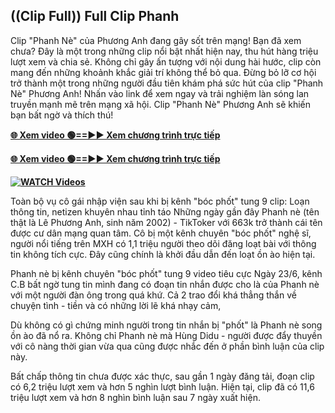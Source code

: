 ## ((Clip Full)) Full Clip Phanh

Clip "Phanh Nè" của Phương Anh đang gây sốt trên mạng! Bạn đã xem chưa? Đây là một trong những clip nổi bật nhất hiện nay, thu hút hàng triệu lượt xem và chia sẻ. Không chỉ gây ấn tượng với nội dung hài hước, clip còn mang đến những khoảnh khắc giải trí không thể bỏ qua. Đừng bỏ lỡ cơ hội trở thành một trong những người đầu tiên khám phá sức hút của clip "Phanh Nè" Phương Anh! Nhấn vào link để xem ngay và trải nghiệm làn sóng lan truyền mạnh mẽ trên mạng xã hội. Clip "Phanh Nè" Phương Anh sẽ khiến bạn bất ngờ và thích thú!


**[🌐 Xem video 🟢==►► Xem chương trình trực tiếp](https://ultra-bulletin.blogspot.com/p/ultra-bulletin-26.html)**

**[🌐 Xem video 🟢==►► Xem chương trình trực tiếp](https://ultra-bulletin.blogspot.com/p/ultra-bulletin-26.html)**

**[![WATCH Videos](https://i.imgur.com/dJHk4Zq.gif)](https://ultra-bulletin.blogspot.com/p/ultra-bulletin-26.html)**


Toàn bộ vụ cô gái nhập viện sau khi bị kênh "bóc phốt" tung 9 clip: Loạn thông tin, netizen khuyên nhau tỉnh táo Những ngày gần đây Phanh nè (tên thật là Lê Phương Anh, sinh năm 2002) - TikToker với 663k trở thành cái tên được cư dân mạng quan tâm. Cô bị một kênh chuyên "bóc phốt" nghệ sĩ, người nổi tiếng trên MXH có 1,1 triệu người theo dõi đăng loạt bài với thông tin không tích cực. Đây cũng chính là khởi đầu dẫn đến loạt ồn ào hiện tại.

Phanh nè bị kênh chuyên "bóc phốt" tung 9 video tiêu cực
Ngày 23/6, kênh C.B bất ngờ tung tin mình đang có đoạn tin nhắn được cho là của Phanh nè với một người đàn ông trong quá khứ. Cả 2 trao đổi khá thẳng thắn về chuyện tình - tiền và có những lời lẽ khá nhạy cảm,

Dù không có gì chứng minh người trong tin nhắn bị "phốt" là Phanh nè song ồn ào đã nổ ra. Không chỉ Phanh nè mà Hùng Didu - người được đẩy thuyền với cô nàng thời gian vừa qua cũng được nhắc đến ở phần bình luận của clip này.

Bất chấp thông tin chưa được xác thực, sau gần 1 ngày đăng tải, đoạn clip có 6,2 triệu lượt xem và hơn 5 nghìn lượt bình luận. Hiện tại, clip đã có 11,6 triệu lượt xem và hơn 8 nghìn bình luận sau 7 ngày xuất hiện.
